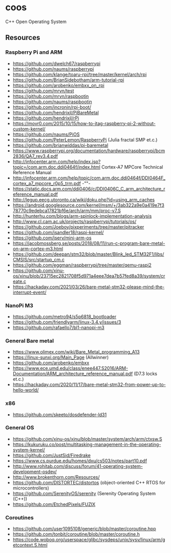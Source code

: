 # coos
C++ Open Operating System

## Resources

### Raspberry Pi and ARM
* https://github.com/dwelch67/raspberrypi
* https://github.com/naums/raspberrypi
* https://github.com/klange/toaru-rpi/tree/master/kernel/arch/rpi
* https://github.com/BrianSidebotham/arm-tutorial-rpi
* https://github.com/arobenko/embxx_on_rpi
* https://github.com/mrvn/test
* https://github.com/mrvn/raspbootin
* https://github.com/naums/raspbootin
* https://github.com/jncronin/rpi-boot/
* https://github.com/hendrixjl/PiBareMetal
* https://github.com/hendrixjl/rPi
* https://movr0.com/2015/10/15/how-to-jtag-raspberry-pi-2-without-custom-kernel/
* https://github.com/naums/PiOS
* https://github.com/PeterLemon/RaspberryPi (Julia fractal SMP et.c.)
* https://github.com/brianwiddas/pi-baremetal
* https://www.raspberrypi.org/documentation/hardware/raspberrypi/bcm2836/QA7_rev3.4.pdf
* http://infocenter.arm.com/help/index.jsp?topic=/com.arm.doc.ddi0464f/index.html Cortex-A7 MPCore Technical Reference Manual
* http://infocenter.arm.com/help/topic/com.arm.doc.ddi0464f/DDI0464F_cortex_a7_mpcore_r0p5_trm.pdf -""-
* https://static.docs.arm.com/ddi0406/c/DDI0406C_C_arm_architecture_reference_manual.pdf
* http://legup.eecg.utoronto.ca/wiki/doku.php?id=using_arm_caches
* https://android.googlesource.com/kernel/msm/+/3ab322a9e0a419e7f378770c9edebca17821bf6e/arch/arm/mm/proc-v7.S
* http://hunterhu.com/blogs/arm-spinlock-implementation-analysis
* http://www.cl.cam.ac.uk/projects/raspberrypi/tutorials/os/
* https://github.com/Joeboy/pixperiments/tree/master/pitracker
* https://github.com/jsandler18/raspi-kernel/
* https://github.com/jserv/mini-arm-os
* https://jacobmossberg.se/posts/2018/08/11/run-c-program-bare-metal-on-arm-cortex-m3.html
* https://github.com/deepan/stm32/blob/master/Blink_led_STM32F1/libs/CMSIS/src/startup_cm.c
* https://github.com/eggman/raspberrypi/tree/master/qemu-raspi2
* https://github.com/xinu-os/xinu/blob/23715ec2821708f5d971a4eee7dea7b57fed8a39/system/create.c
* https://hackaday.com/2021/03/26/bare-metal-stm32-please-mind-the-interrupt-event/

### NanoPi M3
* https://github.com/metro94/s5p6818_bootloader
* https://github.com/friendlyarm/linux-3.4.y/issues/3
* https://github.com/rafaello7/bl1-nanopi-m3

### General Bare metal
* https://www.olimex.com/wiki/Bare_Metal_programming_A13
* https://linux-sunxi.org/Main_Page (Allwinner)
* https://github.com/arobenko/embxx
* https://www.ece.umd.edu/class/enee447.S2016/ARM-Documentation/ARM_architecture_reference_manual.pdf (D7.3 locks et.c.)
* https://hackaday.com/2020/11/17/bare-metal-stm32-from-power-up-to-hello-world/

### x86
* https://github.com/skeeto/dosdefender-ld31

### General OS
* https://github.com/xinu-os/xinu/blob/master/system/arch/arm/ctxsw.S
* https://kukuruku.co/post/multitasking-management-in-the-operating-system-kernel/
* https://github.com/JustSid/Firedrake
* https://www.cs.purdue.edu/homes/dxu/cs503/notes/part10.pdf
* http://www.rohitab.com/discuss/forum/41-operating-system-development-osdev/
* http://www.brokenthorn.com/Resources/
* https://github.com/DISTORTEC/distortos (object-oriented C++ RTOS for microcontrollers)
* https://github.com/SerenityOS/serenity (Serenity Operating System (C++))
* https://github.com/EtchedPixels/FUZIX

### Coroutines
* https://github.com/user1095108/generic/blob/master/coroutine.hpp
* https://github.com/tonbit/coroutine/blob/master/coroutine.h
* https://code.woboq.org/userspace/glibc/sysdeps/unix/sysv/linux/arm/getcontext.S.html

